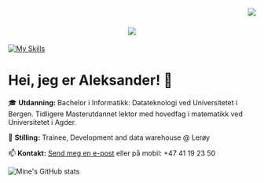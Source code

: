 <img align="right" src="https://visitor-badge.laobi.icu/badge?page_id=AleksanderFedoy.AleksanderFedoy" />

<h1 align="center">
    <img src="https://readme-typing-svg.herokuapp.com/?font=Righteous&size=35&center=true&vCenter=true&width=500&height=70&duration=4000&lines=Heisann!+👋;+Jeg+er+Aleksander!+👨‍💻;Trainee;Development+and;data+warehouse;@+Lerøy" />
</h1>

[![My Skills](https://skillicons.dev/icons?i=python,java,js,html,css,haskell,vscode,linux,mysql,git,r)](https://skillicons.dev)


# Hei, jeg er Aleksander! 👋

🎓 **Utdanning:** Bachelor i Informatikk: Datateknologi ved Universitetet i Bergen. Tidligere Masterutdannet lektor med hovedfag i matematikk ved Universitetet i Agder.

👔 **Stilling:** Trainee, Development and data warehouse @ Lerøy

📫 **Kontakt:** [Send meg en e-post](mailto:aleksander.fedoy@leroy.com) eller på mobil: +47 41 19 23 50

![Mine's GitHub stats](https://github-readme-stats.vercel.app/api?username=AleksanderFedoy&show_icons=true&theme=radical)
